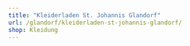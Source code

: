 ```yaml
---
title: "Kleiderladen St. Johannis Glandorf"
url: /glandorf/kleiderladen-st-johannis-glandorf/
shop: Kleidung
---
```

